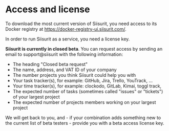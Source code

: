 # Access and license

To download the most current version of Siisurit, you need access to its Docker registry at https://docker-registry-ui.siisurit.com/.

In order to run Siisurit as a service, you need a license key.

**Siisurit is currently in closed beta**. You can request access by sending an email to support@siisurit with the following information:

- The heading "Closed beta request"
- The name, address, and VAT ID of your company
- The number projects you think Siisurit could help you with
- Your task tracker(s), for example: GitHub, Jira, Trello, YouTrack, ...
- Your time tracker(s), for example: clockodo, GitLab, Kimai, toggl track,
- The expected number of tasks (sometimes called "issues" or "tickets") of your largest project
- The expected number of projects members working on your largest project

We will get back to you, and - if your combination adds something new to the current list of beta testers - provide you with a beta access license key.

